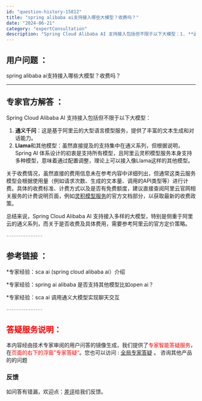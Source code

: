 ```yaml
---
id: "question-history-15812"
title: "spring alibaba ai支持接入哪些大模型？收费吗？"
date: "2024-06-21"
category: "expertConsultation"
description: "Spring Cloud Alibaba AI 支持接入包括但不限于以下大模型：1. **通义千问**：这是基于阿里云的大型语言模型服务，提供了丰富的文本生成和对话能力。2. **Llama**和其他模型：虽然直接提及的支持集中在通义系列，但根据说明，Spring AI 体系设计的初衷是支持所有模型"
---
```


## 用户问题 ： 
 spring alibaba ai支持接入哪些大模型？收费吗？  

---------------
## 专家官方解答 ：

Spring Cloud Alibaba AI 支持接入包括但不限于以下大模型：

1. **通义千问**：这是基于阿里云的大型语言模型服务，提供了丰富的文本生成和对话能力。
2. **Llama**和其他模型：虽然直接提及的支持集中在通义系列，但根据说明，Spring AI 体系设计的初衷是支持所有模型，且阿里云灵积模型服务本身支持多种模型，意味着通过配置调整，理论上可以接入像Llama这样的其他模型。

关于收费情况，虽然直接的费用信息未在参考内容中详细列出，但通常这类云服务模型会根据使用量（例如请求次数、生成的文本量、调用的API类型等）进行计费。具体的收费标准、计费方式以及是否有免费额度，建议直接查阅阿里云官网相关服务的计费说明页面，例如[灵积模型服务](https://help.aliyun.com/zh/dashscope/)的官方文档部分，以获取最新的收费政策。

总结来说，Spring Cloud Alibaba AI 支持接入多样的大模型，特别是侧重于阿里云的通义系列，而关于是否收费及具体费用，需要参考阿里云的官方定价策略。


<font color="#949494">---------------</font> 


## 参考链接 ：

*专家经验：sca ai (spring cloud alibaba ai）介绍 
 
 *专家经验：spring ai alibaba 是否支持其他模型比如open ai？ 
 
 *专家经验：sca ai 调用通义大模型实现聊天交互 


 <font color="#949494">---------------</font> 
 


## <font color="#FF0000">答疑服务说明：</font> 

本内容经由技术专家审阅的用户问答的镜像生成，我们提供了<font color="#FF0000">专家智能答疑服务</font>，在<font color="#FF0000">页面的右下的浮窗”专家答疑“</font>。您也可以访问 : [全局专家答疑](https://answer.opensource.alibaba.com/docs/intro) 。 咨询其他产品的的问题

### 反馈
如问答有错漏，欢迎点：[差评](https://ai.nacos.io/user/feedbackByEnhancerGradePOJOID?enhancerGradePOJOId=15831)给我们反馈。
